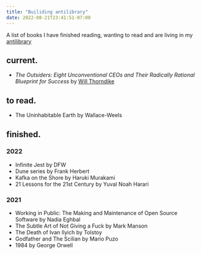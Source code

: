 ```yaml
---
title: "Builiding antilibrary"
date: 2022-08-21T23:41:51-07:00
---
```


A list of books I have finished reading, wanting to read and are living in my [antilibrary](https://nesslabs.com/antilibrary)

## current.
- *The Outsiders: Eight Unconventional CEOs and Their Radically Rational Blueprint for Success* by [Will Thorndike](https://store.hbr.org/search.php?search_query=Will%20Thorndike&section=product) 

## to read.

- The Uninhabitable Earth by Wallace-Weels

## finished.

### 2022

- Infinite Jest by DFW
- Dune series by Frank Herbert
- Kafka on the Shore by Haruki Murakami
- 21 Lessons for the 21st Century by Yuval Noah Harari

### 2021

- Working in Public: The Making and Maintenance of Open Source Software by Nadia Eghbal
- The Subtle Art of Not Giving a Fuck by Mark Manson
- The Death of Ivan Ilyich by Tolstoy
- Godfather and The Scilian by Mario Puzo
- 1984 by George Orwell
